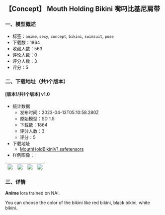 ## 【Concept】 Mouth Holding Bikini 嘴叼比基尼肩带
### 一、模型概述

- 标签：`anime`, `sexy`, `concept`, `bikini`, `swimsuit`, `pose`
- 下载数：1864
- 收藏人数：563
- 评论人数：0
- 评分人数：3
- 评分：5

### 二、下载地址（共1个版本）

#### [版本1/共1个版本] v1.0

- 统计数据
  - 发布时间：2023-04-13T05:10:58.280Z
  - 原始模型：SD 1.5
  - 下载数：1864
  - 评分人数：3
  - 评分：5
- 下载地址
  - [MouthHoldBikiniV1.safetensors](https://civitai.com/api/download/models/44321)
- 样例图像：

| <img src="https://image.civitai.com/xG1nkqKTMzGDvpLrqFT7WA/b742cfb5-3d0a-4f05-4ade-888671a47100/width=450/483383.jpeg" /> | <img src="https://image.civitai.com/xG1nkqKTMzGDvpLrqFT7WA/78e48c1d-faba-45c5-1100-c1499ee9a900/width=450/483377.jpeg" /> | <img src="https://image.civitai.com/xG1nkqKTMzGDvpLrqFT7WA/2cbd58b3-7534-4753-db49-2a67835f7200/width=450/483389.jpeg" /> | <img src="https://image.civitai.com/xG1nkqKTMzGDvpLrqFT7WA/797d5ea4-9dea-4b5c-f280-09b87f418f00/width=450/483392.jpeg" /> |
| ---- | ---- | ---- | ---- |


### 三、详情
<p><strong>Anime</strong> lora trained on NAI.</p><p>You can choose the color of the bikini like red bikini, black bikini, white bikini.</p>